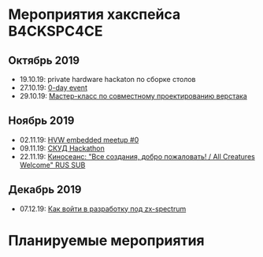 # Мероприятия хакспейса B4CKSPC4CE

## Октябрь 2019

* 19.10.19: private hardware hackaton по сборке столов
* 27.10.19: [0-day event](/0day)
* 29.10.19: [Мастер-класс по совместному проектированию верстака](/fusion_hackathon)

## Ноябрь 2019

* 02.11.19: [HVW embedded meetup #0](/hvw_meetup_0)
* 09.11.19: [СКУД Hackathon](/acs_hackathon)
* 22.11.19: [Киносеанс: "Все создания, добро пожаловать! / All Creatures Welcome" RUS SUB](/mps/mps0_AllCreaturesWelcome)

## Декабрь 2019

* 07.12.19: [Как войти в разработку под zx-spectrum](/spectrum_mc_0)

# Планируемые мероприятия
